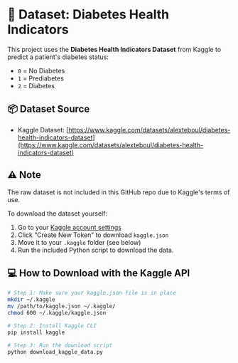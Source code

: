 # 📁 Dataset: Diabetes Health Indicators

This project uses the **Diabetes Health Indicators Dataset** from Kaggle to predict a patient's diabetes status:
- `0` = No Diabetes
- `1` = Prediabetes
- `2` = Diabetes

## 📦 Dataset Source
- Kaggle Dataset: [https://www.kaggle.com/datasets/alexteboul/diabetes-health-indicators-dataset](https://www.kaggle.com/datasets/alexteboul/diabetes-health-indicators-dataset)

## ⚠️ Note
The raw dataset is not included in this GitHub repo due to Kaggle's terms of use.

To download the dataset yourself:

1. Go to your [Kaggle account settings](https://www.kaggle.com/account)
2. Click “Create New Token” to download `kaggle.json`
3. Move it to your `.kaggle` folder (see below)
4. Run the included Python script to download the data.

## 💻 How to Download with the Kaggle API

```bash
# Step 1: Make sure your kaggle.json file is in place
mkdir ~/.kaggle
mv /path/to/kaggle.json ~/.kaggle/
chmod 600 ~/.kaggle/kaggle.json

# Step 2: Install Kaggle CLI
pip install kaggle

# Step 3: Run the download script
python download_kaggle_data.py
